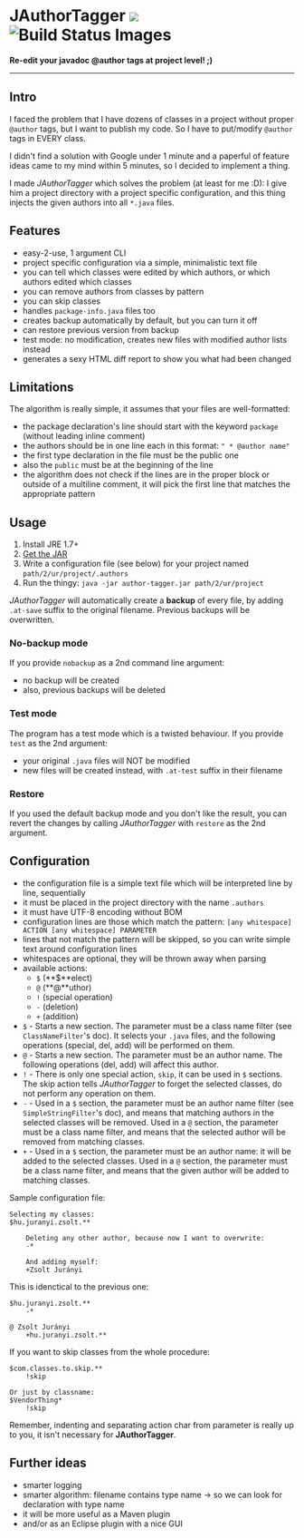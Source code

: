 JAuthorTagger <img src="https://img.shields.io/badge/version-1.1.2-blue.svg"/> <img alt="Build Status Images" src="https://travis-ci.org/juzraai/author-tagger.svg">
=============

**Re-edit your javadoc @author tags at project level! ;)**

---



Intro
-----

I faced the problem that I have dozens of classes in a project without proper `@author` tags, but I want to publish my code. So I have to put/modify `@author` tags in EVERY class.

I didn't find a solution with Google under 1 minute and a paperful of feature ideas came to my mind within 5 minutes, so I decided to implement a thing.

I made *JAuthorTagger* which solves the problem (at least for me :D): I give him a project directory with a project specific configuration, and this thing injects the given authors into all `*.java` files.



Features
--------

* easy-2-use, 1 argument CLI
* project specific configuration via a simple, minimalistic text file
* you can tell which classes were edited by which authors, or which authors edited which classes
* you can remove authors from classes by pattern
* you can skip classes
* handles `package-info.java` files too
* creates backup automatically by default, but you can turn it off
* can restore previous version from backup
* test mode: no modification, creates new files with modified author lists instead
* generates a sexy HTML diff report to show you what had been changed



Limitations
-----------

The algorithm is really simple, it assumes that your files are well-formatted:

* the package declaration's line should start with the keyword `package` (without leading inline comment)
* the authors should be in one line each in this format: `" * @author name" `
* the first type declaration in the file must be the public one
* also the `public` must be at the beginning of the line
* the algorithm does not check if the lines are in the proper block or outside of a multiline comment, it will pick the first line that matches the appropriate pattern



Usage
-----

1. Install JRE 1.7+
2. [Get the JAR](https://github.com/juzraai/author-tagger/releases/latest)
3. Write a configuration file (see below) for your project named `path/2/ur/project/.authors`
4. Run the thingy: `java -jar author-tagger.jar path/2/ur/project`

*JAuthorTagger* will automatically create a **backup** of every file, by adding `.at-save` suffix to the original filename. Previous backups will be overwritten.


### No-backup mode

If you provide `nobackup` as a 2nd command line argument:

* no backup will be created
* also, previous backups will be deleted


### Test mode

The program has a test mode which is a twisted behaviour. If you provide `test` as the 2nd argument:

* your original `.java` files will NOT be modified
* new files will be created instead, with `.at-test` suffix in their filename


### Restore

If you used the default backup mode and you don't like the result, you can revert the changes by calling *JAuthorTagger* with `restore` as the 2nd argument.



Configuration
-------------

* the configuration file is a simple text file which will be interpreted line by line, sequentially
* it must be placed in the project directory with the name `.authors`
* it must have UTF-8 encoding without BOM
* configuration lines are those which match the pattern: `[any whitespace] ACTION [any whitespace] PARAMETER`
* lines that not match the pattern will be skipped, so you can write simple text around configuration lines
* whitespaces are optional, they will be thrown away when parsing
* available actions:
  * `$` (**$**elect)
  * `@` (**@**uthor)
  * `!` (special operation)
  * `-` (deletion)
  * `+` (addition)
* `$` - Starts a new section. The parameter must be a class name filter (see `ClassNameFilter`'s doc). It selects your `.java` files, and the following operations (special, del, add) will be performed on them.
* `@` - Starts a new section. The parameter must be an author name. The following operations (del, add) will affect this author.
* `!` - There is only one special action, `skip`, it can be used in `$` sections. The skip action tells *JAuthorTagger* to forget the selected classes, do not perform any operation on them.
* `-` - Used in a `$` section, the parameter must be an author name filter (see `SimpleStringFilter`'s doc), and means that matching authors in the selected classes will be removed. Used in a `@` section, the parameter must be a class name filter, and means that the selected author will be removed from matching classes.
* `+` - Used in a `$` section, the parameter must be an author name: it will be added to the selected classes. Used in a `@` section, the parameter must be a class name filter, and means that the given author will be added to matching classes.

Sample configuration file:
```
Selecting my classes:
$hu.juranyi.zsolt.**

	Deleting any other author, because now I want to overwrite:
	-*

	And adding myself:
	+Zsolt Jurányi
```

This is idenctical to the previous one:
```
$hu.juranyi.zsolt.**
	-*

@ Zsolt Jurányi
	+hu.juranyi.zsolt.**
```

If you want to skip classes from the whole procedure:
```
$com.classes.to.skip.**
	!skip

Or just by classname:
$VendorThing*
	!skip
```

Remember, indenting and separating action char from parameter is really up to you, it isn't necessary for **JAuthorTagger**.



Further ideas
-------------

* smarter logging
* smarter algorithm: filename contains type name -> so we can look for declaration with type name
* it will be more useful as a Maven plugin
* and/or as an Eclipse plugin with a nice GUI